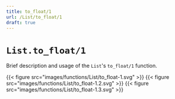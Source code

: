 ```yaml
---
title: to_float/1
url: /List/to_float/1
draft: true
---
```


# `List.to_float/1`
Brief description and usage of the `List`'s `to_float/1` function.

{{< figure src="images/functions/List/to_float-1.svg" >}}
{{< figure src="images/functions/List/to_float-1.2.svg" >}}
{{< figure src="images/functions/List/to_float-1.3.svg" >}}
